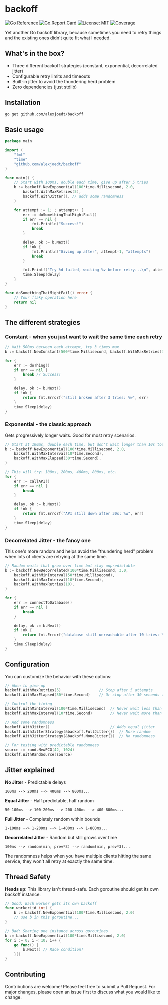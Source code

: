 # backoff

[![Go Reference](https://pkg.go.dev/badge/github.com/alexjoedt/backoff.svg)](https://pkg.go.dev/github.com/alexjoedt/backoff)
[![Go Report Card](https://goreportcard.com/badge/github.com/alexjoedt/backoff)](https://goreportcard.com/report/github.com/alexjoedt/backoff)
[![License: MIT](https://img.shields.io/badge/License-MIT-yellow.svg)](https://opensource.org/licenses/MIT)
[![Coverage](https://img.shields.io/badge/coverage-93.8%25-brightgreen)](https://github.com/alexjoedt/backoff)

Yet another Go backoff library, because sometimes you need to retry things and the existing ones didn't quite fit what I needed.

## What's in the box?

- Three different backoff strategies (constant, exponential, decorrelated jitter)
- Configurable retry limits and timeouts
- Built-in jitter to avoid the thundering herd problem
- Zero dependencies (just stdlib)

## Installation

```bash
go get github.com/alexjoedt/backoff
```

## Basic usage

```go
package main

import (
    "fmt"
    "time"
    "github.com/alexjoedt/backoff"
)

func main() {
    // Start with 100ms, double each time, give up after 5 tries
    b := backoff.NewExponential(100*time.Millisecond, 2.0,
        backoff.WithMaxRetries(5),
        backoff.WithJitter(), // adds some randomness
    )

    for attempt := 1; ; attempt++ {
        err := doSomethingThatMightFail()
        if err == nil {
            fmt.Println("Success!")
            break
        }

        delay, ok := b.Next()
        if !ok {
            fmt.Println("Giving up after", attempt-1, "attempts")
            break
        }

        fmt.Printf("Try %d failed, waiting %v before retry...\n", attempt, delay)
        time.Sleep(delay)
    }
}

func doSomethingThatMightFail() error {
    // Your flaky operation here
    return nil
}
```

## The different strategies

### Constant - when you just want to wait the same time each retry

```go
// Wait 500ms between each attempt, try 3 times max
b := backoff.NewConstant(500*time.Millisecond, backoff.WithMaxRetries(3))

for {
    err := doThing()
    if err == nil {
        break // Success!
    }

    delay, ok := b.Next()
    if !ok {
        return fmt.Errorf("still broken after 3 tries: %w", err)
    }
    time.Sleep(delay)
}
```

### Exponential - the classic approach

Gets progressively longer waits. Good for most retry scenarios.

```go
// Start at 100ms, double each time, but don't wait longer than 10s total
b := backoff.NewExponential(100*time.Millisecond, 2.0,
    backoff.WithMaxInterval(10*time.Second),
    backoff.WithMaxElapsed(30*time.Second),
)

// This will try: 100ms, 200ms, 400ms, 800ms, etc.
for {
    err := callAPI()
    if err == nil {
        break
    }

    delay, ok := b.Next()
    if !ok {
        return fmt.Errorf("API still down after 30s: %w", err)
    }
    time.Sleep(delay)
}
```

### Decorrelated Jitter - the fancy one

This one's more random and helps avoid the "thundering herd" problem when lots of clients are retrying at the same time.

```go
// Random waits that grow over time but stay unpredictable
b := backoff.NewDecorrelated(100*time.Millisecond, 3.0,
    backoff.WithMinInterval(50*time.Millisecond),
    backoff.WithMaxInterval(10*time.Second),
    backoff.WithMaxRetries(10),
)

for {
    err := connectToDatabase()
    if err == nil {
        break
    }

    delay, ok := b.Next()
    if !ok {
        return fmt.Errorf("database still unreachable after 10 tries: %w", err)
    }
    time.Sleep(delay)
}
```

## Configuration

You can customize the behavior with these options:

```go
// When to give up
backoff.WithMaxRetries(5)                 // Stop after 5 attempts  
backoff.WithMaxElapsed(30*time.Second)    // Or stop after 30 seconds total

// Control the timing
backoff.WithMinInterval(100*time.Millisecond)  // Never wait less than this
backoff.WithMaxInterval(10*time.Second)        // Never wait more than this

// Add some randomness
backoff.WithJitter()                           // Adds equal jitter
backoff.WithJitterStrategy(&backoff.FullJitter{})  // More random
backoff.WithJitterStrategy(&backoff.NoneJitter{})  // No randomness

// For testing with predictable randomness
source := rand.NewPCG(42, 1024)
backoff.WithRandSource(source)
```

## Jitter explained

**No Jitter** - Predictable delays
```
100ms --> 200ms --> 400ms --> 800ms...
```

**Equal Jitter** - Half predictable, half random  
```
50-100ms --> 100-200ms --> 200-400ms --> 400-800ms...
```

**Full Jitter** - Completely random within bounds
```
1-100ms --> 1-200ms --> 1-400ms --> 1-800ms...
```

**Decorrelated Jitter** - Random but still grows over time
```
100ms --> random(min, prev*3) --> random(min, prev*3)...
```

The randomness helps when you have multiple clients hitting the same service, they won't all retry at exactly the same time.

## Thread Safety

**Heads up**: This library isn't thread-safe. Each goroutine should get its own backoff instance.

```go
// Good: Each worker gets its own backoff
func worker(id int) {
    b := backoff.NewExponential(100*time.Millisecond, 2.0)
    // use b in this goroutine...
}

// Bad: Sharing one instance across goroutines  
b := backoff.NewExponential(100*time.Millisecond, 2.0)
for i := 0; i < 10; i++ {
    go func() {
        b.Next() // Race condition!
    }()
}
```

## Contributing

Contributions are welcome! Please feel free to submit a Pull Request. For major changes, please open an issue first to discuss what you would like to change.

